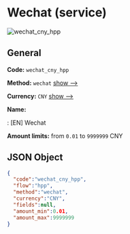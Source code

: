 
# Wechat (service) 
![wechat_cny_hpp](https://static.openfintech.io/payment_methods/wechat_cny_hpp/logo.svg?w=400&c=v0.59.26#w200)  

## General 
 
**Code:** `wechat_cny_hpp` 
 
**Method:** `wechat` 
 [show -->](/payment-methods/wechat/) 
 
**Currency:** `CNY` [show -->](/currencies/CNY/) 
 
**Name:** 
 
:	[EN] Wechat 
 
**Amount limits:** from `0.01` to `9999999` CNY 

## JSON Object 

```json
{
  "code":"wechat_cny_hpp",
  "flow":"hpp",
  "method":"wechat",
  "currency":"CNY",
  "fields":null,
  "amount_min":0.01,
  "amount_max":9999999
}
```  
